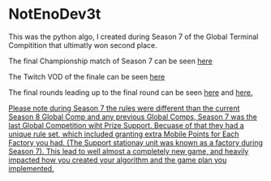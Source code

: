 # NotEnoDev3t

This was the python algo, I created during Season 7 of the Global Terminal Compitition that ultimatly won second place.

The final Championship match of Season 7 can be seen <a href="https://terminal.c1games.com/watch/7505015">here</a> 

The Twitch VOD of the finale can be seen <a href="https://www.twitch.tv/videos/874809632">here</a>

The final rounds leading up to the final round can be seen <a href="https://terminal.c1games.com/competitions/254">here</a> and <a href="https://terminal.c1games.com/competitions/253">here.


Please note during Season 7 the rules were different than the current Season 8 Global Comp and any previous Global Comps, Season 7 was the last Global Competition wiht Prize Support. Becuase of that they had a unique rule set, which included granting extra Mobile Points for Each Factory you had. (The Support stationay unit was known as a factory during Season 7). This lead to well almost a completely new game, and heavily impacted how you created your algorithm and the game plan you implemented.

